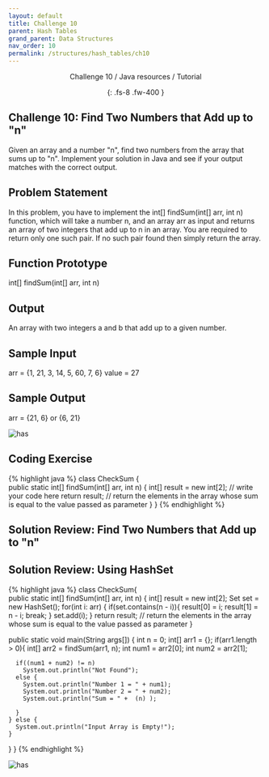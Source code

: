 ```yaml
---
layout: default
title: Challenge 10
parent: Hash Tables
grand_parent: Data Structures
nav_order: 10
permalink: /structures/hash_tables/ch10
---
```

<div align="center" markdown="1">
Challenge 10 / Java resources / Tutorial

{: .fs-8 .fw-400 }
</div>

## Challenge 10: Find Two Numbers that Add up to "n"

Given an array and a number "n", find two numbers from the array that sums up to "n". Implement your solution in Java and see if your output matches with the correct output.

## Problem Statement 
In this problem, you have to implement the int[] findSum(int[] arr, int n) function, which will take a number n, and an array arr as input and returns an array of two integers that add up to n in an array. You are required to return only one such pair. If no such pair found then simply return the array.

## Function Prototype
int[] findSum(int[] arr, int n)

## Output 
An array with two integers a and b that add up to a given number.

## Sample Input 
arr = {1, 21, 3, 14, 5, 60, 7, 6}
value = 27

## Sample Output 
arr = {21, 6} or {6, 21}

![has](https://raw.githubusercontent.com/JavaLvivDev/prog-resources/master/resources/has/has45.png)

## Coding Exercise

{% highlight java %}
class CheckSum
{   
  public static int[] findSum(int[] arr, int n) 
  {
    int[] result = new int[2];
    // write your code here
    return result;   // return the elements in the array whose sum is equal to the value passed as parameter 
  }
}
{% endhighlight %}

## Solution Review: Find Two Numbers that Add up to "n"

## Solution Review: Using HashSet

{% highlight java %}
class CheckSum{   
  public static int[] findSum(int[] arr, int n) 
  {
    int[] result = new int[2];
    Set<Integer> set = new HashSet<Integer>();
    for(int i: arr) 
    {
      if(set.contains(n - i)){
          result[0] = i;
          result[1] = n - i;
          break;
      }
      set.add(i);
    }
    return result;   // return the elements in the array whose sum is equal to the value passed as parameter 
  }

  public static void main(String args[]) 
  {
    int n = 0;
    int[] arr1 = {};
    if(arr1.length > 0){
      int[] arr2 = findSum(arr1, n);
      int num1 = arr2[0];
      int num2 = arr2[1];

      if((num1 + num2) != n)
        System.out.println("Not Found");
      else {
        System.out.println("Number 1 = " + num1);
        System.out.println("Number 2 = " + num2);
        System.out.println("Sum = " +  (n) );

      }
    } else {
      System.out.println("Input Array is Empty!");
    }
  }
}
{% endhighlight %}

![has](https://raw.githubusercontent.com/JavaLvivDev/prog-resources/master/resources/has/has46.png)